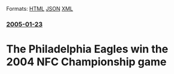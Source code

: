 
Formats: [HTML](/news/2005/01/23/the-philadelphia-eagles-win-the-2004-nfc-championship-game.html)  [JSON](/news/2005/01/23/the-philadelphia-eagles-win-the-2004-nfc-championship-game.json)  [XML](/news/2005/01/23/the-philadelphia-eagles-win-the-2004-nfc-championship-game.xml)  

### [2005-01-23](/news/2005/01/23/index.md)

##### 
#  The Philadelphia Eagles win the 2004 NFC Championship game



